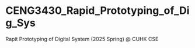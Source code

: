 # CENG3430_Rapid_Prototyping_of_Dig_Sys
Rapit Prototyping of Digital System (2025 Spring) @ CUHK CSE
